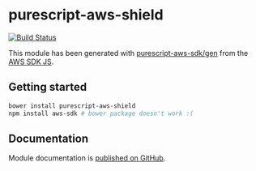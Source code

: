 # purescript-aws-shield

[![Build Status](https://app.wercker.com/status/5909b9e96d1080804b17a28f72f87b6b/s/master)](https://app.wercker.com/project/byKey/5909b9e96d1080804b17a28f72f87b6b)

This module has been generated with [purescript-aws-sdk/gen](https://github.com/purescript-aws-sdk/gen) from the [AWS SDK JS](https://github.com/aws/aws-sdk-js).

## Getting started

```sh
bower install purescript-aws-shield
npm install aws-sdk # bower package doesn't work :(
```

## Documentation

Module documentation is [published on GitHub](https://github.com/purescript-aws-sdk/purescript-aws-shield/tree/master/docs).
